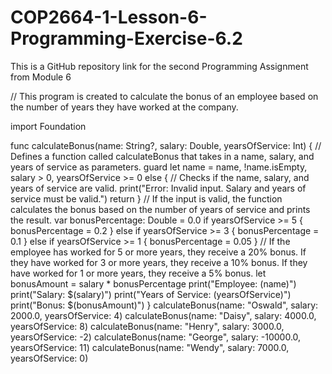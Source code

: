 # COP2664-1-Lesson-6-Programming-Exercise-6.2
This is a GitHub repository link for the second Programming Assignment from Module 6

// This program is created to calculate the bonus of an employee based on the number of years they have worked at the company.

import Foundation

func calculateBonus(name: String?, salary: Double, yearsOfService: Int) { // Defines a function called calculateBonus that takes in a name, salary, and years of service as parameters.
    guard let name = name, !name.isEmpty, salary > 0, yearsOfService >= 0 else { // Checks if the name, salary, and years of service are valid.
        print("Error: Invalid input. Salary and years of service must be valid.")
        return
    }
    // If the input is valid, the function calculates the bonus based on the number of years of service and prints the result.
    var bonusPercentage: Double = 0.0
    if yearsOfService >= 5 { 
        bonusPercentage = 0.2
    } else if yearsOfService >= 3 {
        bonusPercentage = 0.1
    } else if yearsOfService >= 1 {
        bonusPercentage = 0.05
    }
    // If the employee has worked for 5 or more years, they receive a 20% bonus. If they have worked for 3 or more years, they receive a 10% bonus. If they have worked for 1 or more years, they receive a 5% bonus.
    let bonusAmount = salary * bonusPercentage
    print("Employee: \(name)")
    print("Salary: $\(salary)")
    print("Years of Service: \(yearsOfService)")
    print("Bonus: $\(bonusAmount)")
}
calculateBonus(name: "Oswald", salary: 2000.0, yearsOfService: 4)
calculateBonus(name: "Daisy", salary: 4000.0, yearsOfService: 8)
calculateBonus(name: "Henry", salary: 3000.0, yearsOfService: -2)
calculateBonus(name: "George", salary: -10000.0, yearsOfService: 11)
calculateBonus(name: "Wendy", salary: 7000.0, yearsOfService: 0)
